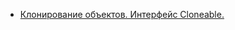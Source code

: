 - <a href="http://echuprina.blogspot.com/2012/02/cloneable.html">Клонирование объектов. Интерфейс Cloneable.</a>